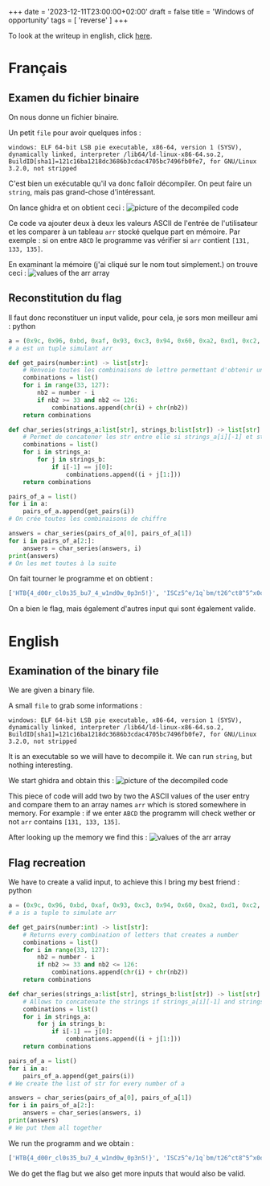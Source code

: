 +++
date = '2023-12-11T23:00:00+02:00'
draft = false 
title = 'Windows of opportunity'
tags = [ 'reverse' ]
+++

To look at the writeup in english, click [here](#english).

# Français
## Examen du fichier binaire
On nous donne un fichier binaire.

Un petit `file` pour avoir quelques infos : 
```
windows: ELF 64-bit LSB pie executable, x86-64, version 1 (SYSV), dynamically linked, interpreter /lib64/ld-linux-x86-64.so.2, BuildID[sha1]=121c16ba1218dc3686b3cdac4705bc7496fb0fe7, for GNU/Linux 3.2.0, not stripped
```

C'est bien un exécutable qu'il va donc falloir décompiler.
On peut faire un `string`, mais pas grand-chose d'intéressant.

On lance ghidra et on obtient ceci :
![picture of the decompiled code](c_code.png)

Ce code va ajouter deux à deux les valeurs ASCII de l'entrée de l'utilisateur et les comparer à un tableau `arr` stocké quelque part en mémoire. 
Par exemple : si on entre  `ABCD` le programme vas vérifier si `arr` contient `[131, 133, 135]`.

En examinant la mémoire (j'ai cliqué sur le nom tout simplement.) on trouve ceci :
![values of the arr array](arr_values.png)

## Reconstitution du flag

Il faut donc reconstituer un input valide, pour cela, je sors mon meilleur ami : python
```python
a = (0x9c, 0x96, 0xbd, 0xaf, 0x93, 0xc3, 0x94, 0x60, 0xa2, 0xd1, 0xc2, 0xcf, 0x9c, 0xa3, 0xa6, 0x68, 0x94, 0xc1, 0xd7, 0xac, 0x96, 0x93, 0x93, 0xd6, 0xa8, 0x9f, 0xd2, 0x94, 0xa7, 0xd6, 0x8f, 0xa0, 0xa3, 0xa1, 0xa3, 0x56, 0x9e)
# a est un tuple simulant arr

def get_pairs(number:int) -> list[str]:
    # Renvoie toutes les combinaisons de lettre permettant d'obtenir un chiffre (number)
    combinations = list()
    for i in range(33, 127):
        nb2 = number - i
        if nb2 >= 33 and nb2 <= 126:
            combinations.append(chr(i) + chr(nb2))
    return combinations

def char_series(strings_a:list[str], strings_b:list[str]) -> list[str]:
    # Permet de concatener les str entre elle si strings_a[i][-1] et strings_b[j][0] identique
    combinations = list()
    for i in strings_a:
        for j in strings_b:
            if i[-1] == j[0]:
                combinations.append((i + j[1:]))
    return combinations

pairs_of_a = list()
for i in a:
    pairs_of_a.append(get_pairs(i))
# On crée toutes les combinaisons de chiffre

answers = char_series(pairs_of_a[0], pairs_of_a[1])
for i in pairs_of_a[2:]:
    answers = char_series(answers, i)
print(answers)
# On les met toutes à la suite
```

On fait tourner le programme et on obtient :
```python
['HTB{4_d00r_cl0s35_bu7_4_w1nd0w_0p3n5!}', 'ISCz5^e/1q`bm/t26^ct8^5^x0oc1v`/q2o4"|', 'JRDy6]f.2paan.u17]ds9]6]y/pb2ua.r1p3#{', 'KQEx7\\g-3ob`o-v08\\er:\\7\\z.qa3tb-s0q2$z', 'LPFw8[h,4nc_p,w/9[fq;[8[{-r`4sc,t/r1%y', 'MOGv9Zi+5md^q+x.:Zgp<Z9Z|,s_5rd+u.s0&x', "NNHu:Yj*6le]r*y-;Yho=Y:Y}+t^6qe*v-t/'w", 'OMIt;Xk)7kf\\s)z,<Xin>X;X~*u]7pf)w,u.(v']
```
On a bien le flag, mais également d'autres input qui sont également valide.

# English

## Examination of the binary file

We are given a binary file.

A small `file` to grab some informations :
```
windows: ELF 64-bit LSB pie executable, x86-64, version 1 (SYSV), dynamically linked, interpreter /lib64/ld-linux-x86-64.so.2, BuildID[sha1]=121c16ba1218dc3686b3cdac4705bc7496fb0fe7, for GNU/Linux 3.2.0, not stripped
```

It is an executable so we will have to decompile it.
We can run `string`, but nothing interesting.

We start ghidra and obtain this :
![picture of the decompiled code](c_code.png)

This piece of code will add two by two the ASCII values of the user entry and compare them to an array names `arr` which is stored somewhere in memory.
For example : if we enter `ABCD` the programm will check wether or not `arr` contains `[131, 133, 135]`.

After looking up the memory we find this :
![values of the arr array](arr_values.png)

## Flag recreation

We have to create a valid input, to achieve this I bring my best friend : python
```python
a = (0x9c, 0x96, 0xbd, 0xaf, 0x93, 0xc3, 0x94, 0x60, 0xa2, 0xd1, 0xc2, 0xcf, 0x9c, 0xa3, 0xa6, 0x68, 0x94, 0xc1, 0xd7, 0xac, 0x96, 0x93, 0x93, 0xd6, 0xa8, 0x9f, 0xd2, 0x94, 0xa7, 0xd6, 0x8f, 0xa0, 0xa3, 0xa1, 0xa3, 0x56, 0x9e)
# a is a tuple to simulate arr

def get_pairs(number:int) -> list[str]:
    # Returns every combination of letters that creates a number
    combinations = list()
    for i in range(33, 127):
        nb2 = number - i
        if nb2 >= 33 and nb2 <= 126:
            combinations.append(chr(i) + chr(nb2))
    return combinations

def char_series(strings_a:list[str], strings_b:list[str]) -> list[str]:
    # Allows to concatenate the strings if strings_a[i][-1] and strings_b[j][0] are identical
    combinations = list()
    for i in strings_a:
        for j in strings_b:
            if i[-1] == j[0]:
                combinations.append((i + j[1:]))
    return combinations

pairs_of_a = list()
for i in a:
    pairs_of_a.append(get_pairs(i))
# We create the list of str for every number of a

answers = char_series(pairs_of_a[0], pairs_of_a[1])
for i in pairs_of_a[2:]:
    answers = char_series(answers, i)
print(answers)
# We put them all together
```

We run the programm and we obtain :
```python
['HTB{4_d00r_cl0s35_bu7_4_w1nd0w_0p3n5!}', 'ISCz5^e/1q`bm/t26^ct8^5^x0oc1v`/q2o4"|', 'JRDy6]f.2paan.u17]ds9]6]y/pb2ua.r1p3#{', 'KQEx7\\g-3ob`o-v08\\er:\\7\\z.qa3tb-s0q2$z', 'LPFw8[h,4nc_p,w/9[fq;[8[{-r`4sc,t/r1%y', 'MOGv9Zi+5md^q+x.:Zgp<Z9Z|,s_5rd+u.s0&x', "NNHu:Yj*6le]r*y-;Yho=Y:Y}+t^6qe*v-t/'w", 'OMIt;Xk)7kf\\s)z,<Xin>X;X~*u]7pf)w,u.(v']
```
We do get the flag but we also get more inputs that would also be valid.
